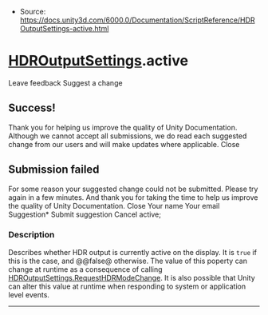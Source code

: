 * Source: https://docs.unity3d.com/6000.0/Documentation/ScriptReference/HDROutputSettings-active.html

#  [HDROutputSettings](https://docs.unity3d.com/6000.0/Documentation/ScriptReference/HDROutputSettings.html).active
Leave feedback
Suggest a change
## Success!
Thank you for helping us improve the quality of Unity Documentation. Although we cannot accept all submissions, we do read each suggested change from our users and will make updates where applicable.
Close
## Submission failed
For some reason your suggested change could not be submitted. Please <a>try again</a> in a few minutes. And thank you for taking the time to help us improve the quality of Unity Documentation.
Close
Your name Your email Suggestion* Submit suggestion
Cancel
active; 
### Description
Describes whether HDR output is currently active on the display. It is `true` if this is the case, and @@false@ otherwise.
The value of this poperty can change at runtime as a consequence of calling [HDROutputSettings.RequestHDRModeChange](https://docs.unity3d.com/6000.0/Documentation/ScriptReference/HDROutputSettings.RequestHDRModeChange.html). It is also possible that Unity can alter this value at runtime when responding to system or application level events.
* * *
